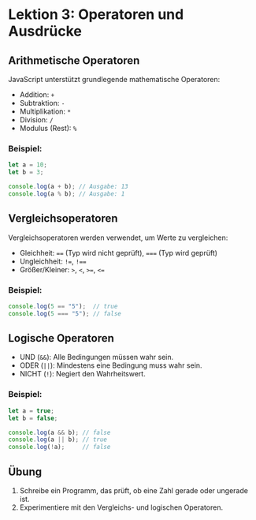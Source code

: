 
# Lektion 3: Operatoren und Ausdrücke

## Arithmetische Operatoren

JavaScript unterstützt grundlegende mathematische Operatoren:
- Addition: `+`
- Subtraktion: `-`
- Multiplikation: `*`
- Division: `/`
- Modulus (Rest): `%`

### Beispiel:
```javascript
let a = 10;
let b = 3;

console.log(a + b); // Ausgabe: 13
console.log(a % b); // Ausgabe: 1
```

## Vergleichsoperatoren

Vergleichsoperatoren werden verwendet, um Werte zu vergleichen:
- Gleichheit: `==` (Typ wird nicht geprüft), `===` (Typ wird geprüft)
- Ungleichheit: `!=`, `!==`
- Größer/Kleiner: `>`, `<`, `>=`, `<=`

### Beispiel:
```javascript
console.log(5 == "5");  // true
console.log(5 === "5"); // false
```

## Logische Operatoren

- UND (`&&`): Alle Bedingungen müssen wahr sein.
- ODER (`||`): Mindestens eine Bedingung muss wahr sein.
- NICHT (`!`): Negiert den Wahrheitswert.

### Beispiel:
```javascript
let a = true;
let b = false;

console.log(a && b); // false
console.log(a || b); // true
console.log(!a);     // false
```

## Übung

1. Schreibe ein Programm, das prüft, ob eine Zahl gerade oder ungerade ist.
2. Experimentiere mit den Vergleichs- und logischen Operatoren.

